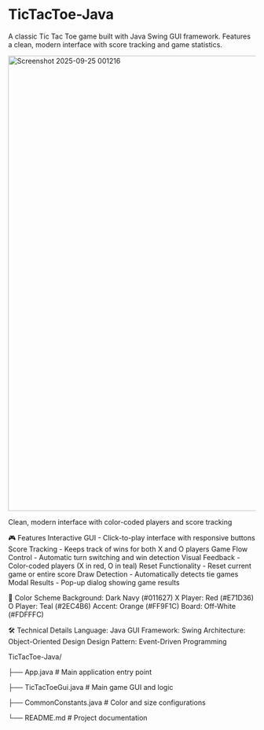 # TicTacToe-Java
A classic Tic Tac Toe game built with Java Swing GUI framework. Features a clean, modern interface with score tracking and game statistics.

<img width="1574" height="926" alt="Screenshot 2025-09-25 001216" src="https://github.com/user-attachments/assets/94b64134-c6e6-4335-b227-a84ca449a387" />

Clean, modern interface with color-coded players and score tracking

🎮 Features
Interactive GUI - Click-to-play interface with responsive buttons
Score Tracking - Keeps track of wins for both X and O players
Game Flow Control - Automatic turn switching and win detection
Visual Feedback - Color-coded players (X in red, O in teal)
Reset Functionality - Reset current game or entire score
Draw Detection - Automatically detects tie games
Modal Results - Pop-up dialog showing game results

🎨 Color Scheme
Background: Dark Navy (#011627)
X Player: Red (#E71D36)
O Player: Teal (#2EC4B6)
Accent: Orange (#FF9F1C)
Board: Off-White (#FDFFFC)

🛠️ Technical Details
Language: Java
GUI Framework: Swing
Architecture: Object-Oriented Design
Design Pattern: Event-Driven Programming

TicTacToe-Java/


├── App.java                 # Main application entry point

├── TicTacToeGui.java       # Main game GUI and logic

├── CommonConstants.java    # Color and size configurations

└── README.md              # Project documentation
